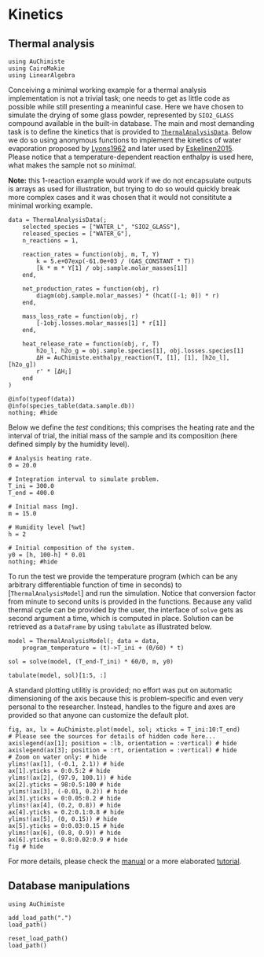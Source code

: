 # Kinetics

## Thermal analysis

```@setup getting-started-thermal-analsysis
using AuChimiste
using CairoMakie
using LinearAlgebra
```

Conceiving a minimal working example for a thermal analysis implementation is not a trivial task; one needs to get as little code as possible while still presenting a meaninful case. Here we have chosen to simulate the drying of some glass powder, represented by `SIO2_GLASS` compound available in the built-in database. The main and most demanding task is to define the kinetics that is provided to [`ThermalAnalysisData`](@ref). Below we do so using anonymous functions to implement the kinetics of water evaporation proposed by [Lyons1962](@cite) and later used by [Eskelinen2015](@cite). Please notice that a temperature-dependent reaction enthalpy is used here, what makes the sample not so *minimal*.

**Note:** this 1-reaction example would work if we do not encapsulate outputs is arrays as used for illustration, but trying to do so would quickly break more complex cases and it was chosen that it would not consititute a minimal working example.

```@example getting-started-thermal-analsysis
data = ThermalAnalysisData(;
    selected_species = ["WATER_L", "SIO2_GLASS"],
    released_species = ["WATER_G"],
    n_reactions = 1,

    reaction_rates = function(obj, m, T, Y) 
        k = 5.e+07exp(-61.0e+03 / (GAS_CONSTANT * T))
        [k * m * Y[1] / obj.sample.molar_masses[1]]
    end,

    net_production_rates = function(obj, r)
        diagm(obj.sample.molar_masses) * (hcat([-1; 0]) * r)
    end,

    mass_loss_rate = function(obj, r) 
        [-1obj.losses.molar_masses[1] * r[1]]
    end,

    heat_release_rate = function(obj, r, T)
        h2o_l, h2o_g = obj.sample.species[1], obj.losses.species[1]
        ΔH = AuChimiste.enthalpy_reaction(T, [1], [1], [h2o_l], [h2o_g])
        r' * [ΔH;]
    end
)

@info(typeof(data))
@info(species_table(data.sample.db))
nothing; #hide
```

Below we define the *test* conditions; this comprises the heating rate and the interval of trial, the initial mass of the sample and its composition (here defined simply by the humidity level).

```@example getting-started-thermal-analsysis
# Analysis heating rate.
Θ = 20.0

# Integration interval to simulate problem.
T_ini = 300.0
T_end = 400.0

# Initial mass [mg].
m = 15.0

# Humidity level [%wt]
h = 2

# Initial composition of the system.
y0 = [h, 100-h] * 0.01
nothing; #hide
```

To run the test we provide the temperature program (which can be any arbitrary differentiable function of time in seconds) to [`ThermalAnalysisModel`] and run the simulation. Notice that conversion factor from minute to second units is provided in the functions. Because any valid thermal cycle can be provided by the user, the interface of `solve` gets as second argument a time, which is computed in place. Solution can be retrieved as a `DataFrame` by using `tabulate` as illustrated below.

```@example getting-started-thermal-analsysis
model = ThermalAnalysisModel(; data = data,
    program_temperature = (t)->T_ini + (Θ/60) * t)

sol = solve(model, (T_end-T_ini) * 60/Θ, m, y0)

tabulate(model, sol)[1:5, :]
```

A standard plotting utilitiy is provided; no effort was put on automatic dimensioning of the axis because this is problem-specific and even very personal to the researcher. Instead, handles to the figure and axes are provided so that anyone can customize the default plot.

```@example getting-started-thermal-analsysis
fig, ax, lx = AuChimiste.plot(model, sol; xticks = T_ini:10:T_end)
# Please see the sources for details of hidden code here...
axislegend(ax[1]; position = :lb, orientation = :vertical) # hide
axislegend(ax[3]; position = :rt, orientation = :vertical) # hide
# Zoom on water only: # hide
ylims!(ax[1], (-0.1, 2.1)) # hide
ax[1].yticks = 0:0.5:2 # hide
ylims!(ax[2], (97.9, 100.1)) # hide
ax[2].yticks = 98:0.5:100 # hide
ylims!(ax[3], (-0.01, 0.2)) # hide
ax[3].yticks = 0:0.05:0.2 # hide
ylims!(ax[4], (0.2, 0.8)) # hide
ax[4].yticks = 0.2:0.1:0.8 # hide
ylims!(ax[5], (0, 0.15)) # hide
ax[5].yticks = 0:0.03:0.15 # hide
ylims!(ax[6], (0.8, 0.9)) # hide
ax[6].yticks = 0.8:0.02:0.9 # hide
fig # hide
```

For more details, please check the [manual](../manual/kinetics.md) or a more elaborated [tutorial](../tutorials/thermal-analysis.md).

## Database manipulations

```@setup getting-started-1
using AuChimiste
```

```@example getting-started-1
add_load_path(".")
load_path()
```

```@example getting-started-1
reset_load_path()
load_path()
```